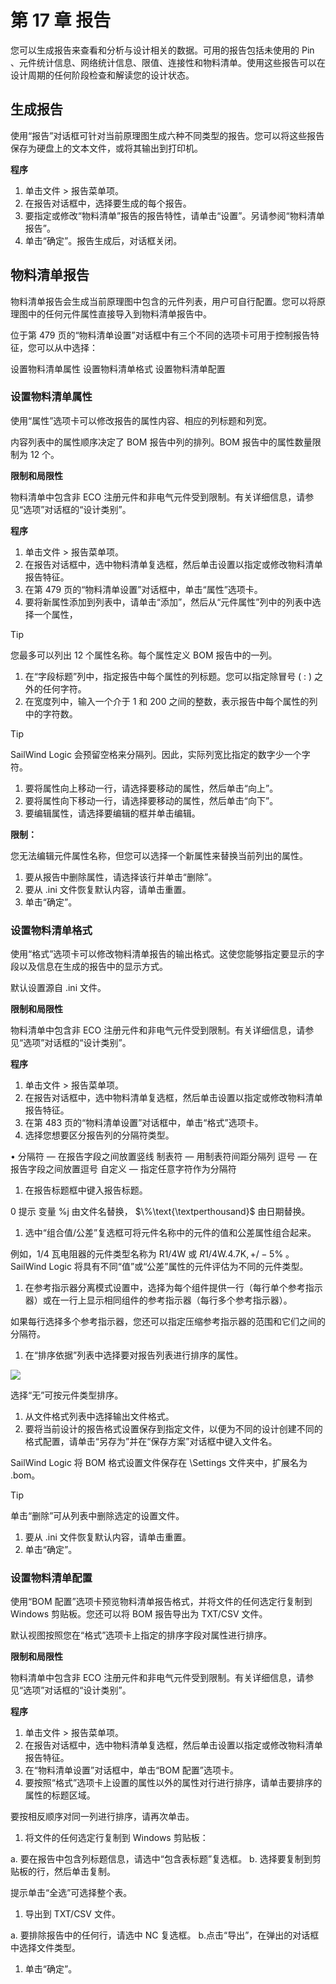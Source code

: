 # 第 17 章 报告

您可以生成报告来查看和分析与设计相关的数据。可用的报告包括未使用的 Pin 、元件统计信息、网络统计信息、限值、连接性和物料清单。使用这些报告可以在设计周期的任何阶段检查和解读您的设计状态。

## 生成报告

使用“报告”对话框可针对当前原理图生成六种不同类型的报告。您可以将这些报告保存为硬盘上的文本文件，或将其输出到打印机。

**程序**

1. 单击文件 \> 报告菜单项。
2. 在报告对话框中，选择要生成的每个报告。
3. 要指定或修改“物料清单”报告的报告特性，请单击“设置”。另请参阅“物料清单报告”。
4. 单击“确定”。报告生成后，对话框关闭。

## 物料清单报告

物料清单报告会生成当前原理图中包含的元件列表，用户可自行配置。您可以将原理图中的任何元件属性直接导入到物料清单报告中。

位于第 479 页的“物料清单设置”对话框中有三个不同的选项卡可用于控制报告特征，您可以从中选择：

设置物料清单属性 设置物料清单格式 设置物料清单配置

### 设置物料清单属性

使用“属性”选项卡可以修改报告的属性内容、相应的列标题和列宽。

内容列表中的属性顺序决定了 BOM 报告中列的排列。BOM 报告中的属性数量限制为 12 个。

**限制和局限性**

物料清单中包含非 ECO 注册元件和非电气元件受到限制。有关详细信息，请参见“选项”对话框的“设计类别”。

**程序**

1. 单击文件 \> 报告菜单项。
2. 在报告对话框中，选中物料清单复选框，然后单击设置以指定或修改物料清单报告特征。
3. 在第 479 页的“物料清单设置”对话框中，单击“属性”选项卡。
4. 要将新属性添加到列表中，请单击“添加”，然后从“元件属性”列中的列表中选择一个属性，

> [!TIP]
您最多可以列出 12 个属性名称。每个属性定义 BOM 报告中的一列。

1. 在“字段标题”列中，指定报告中每个属性的列标题。您可以指定除冒号 ( : ) 之外的任何字符。
2. 在宽度列中，输入一个介于 1 和 200 之间的整数，表示报告中每个属性的列中的字符数。

> [!TIP]
SailWind Logic 会预留空格来分隔列。因此，实际列宽比指定的数字少一个字符。

1. 要将属性向上移动一行，请选择要移动的属性，然后单击“向上”。
2. 要将属性向下移动一行，请选择要移动的属性，然后单击“向下”。
3. 要编辑属性，请选择要编辑的框并单击编辑。

**限制：**

您无法编辑元件属性名称，但您可以选择一个新属性来替换当前列出的属性。

1. 要从报告中删除属性，请选择该行并单击“删除”。
2. 要从 .ini 文件恢复默认内容，请单击重置。
3. 单击“确定”。

### 设置物料清单格式

使用“格式”选项卡可以修改物料清单报告的输出格式。这使您能够指定要显示的字段以及信息在生成的报告中的显示方式。

默认设置源自 .ini 文件。

**限制和局限性**

物料清单中包含非 ECO 注册元件和非电气元件受到限制。有关详细信息，请参见“选项”对话框的“设计类别”。

**程序**

1. 单击文件 \> 报告菜单项。
2. 在报告对话框中，选中物料清单复选框，然后单击设置以指定或修改物料清单报告特征。
3. 在第 483 页的“物料清单设置”对话框中，单击“格式”选项卡。
4. 选择您想要区分报告列的分隔符类型。

• 分隔符 — 在报告字段之间放置竖线 制表符 — 用制表符间距分隔列 逗号 — 在报告字段之间放置逗号 自定义 — 指定任意字符作为分隔符

1. 在报告标题框中键入报告标题。

0 提示 变量 %j 由文件名替换， $\%\text{\textperthousand}$ 由日期替换。

1. 选中“组合值/公差”复选框可将元件名称中的元件的值和公差属性组合起来。

例如，1/4 瓦电阻器的元件类型名称为 R1/4W 或 $R1/4\mathsf{W}.4.7\mathsf{K},+/-5\%$ 。SailWind Logic 将具有不同“值”或“公差”属性的元件评估为不同的元件类型。

1. 在参考指示器分离模式设置中，选择为每个组件提供一行（每行单个参考指示器）或在一行上显示相同组件的参考指示器（每行多个参考指示器）。

如果每行选择多个参考指示器，您还可以指定压缩参考指示器的范围和它们之间的分隔符。

1. 在“排序依据”列表中选择要对报告列表进行排序的属性。

![](/images/dff7ccc84e1755fc9604b8a9a644dcf99f9f1056c8c243d985ce29bbebaadc38.jpg)

选择“无”可按元件类型排序。

1. 从文件格式列表中选择输出文件格式。
2. 要将当前设计的报告格式设置保存到指定文件，以便为不同的设计创建不同的格式配置，请单击“另存为”并在“保存方案”对话框中键入文件名。

SailWind Logic 将 BOM 格式设置文件保存在 \\Settings 文件夹中，扩展名为 .bom。

> [!TIP]
 单击“删除”可从列表中删除选定的设置文件。

1. 要从 .ini 文件恢复默认内容，请单击重置。
2. 单击“确定”。

### 设置物料清单配置

使用“BOM 配置”选项卡预览物料清单报告格式，并将文件的任何选定行复制到 Windows 剪贴板。您还可以将 BOM 报告导出为 TXT/CSV 文件。

默认视图按照您在“格式”选项卡上指定的排序字段对属性进行排序。

**限制和局限性**

物料清单中包含非 ECO 注册元件和非电气元件受到限制。有关详细信息，请参见“选项”对话框的“设计类别”。

**程序**

1. 单击文件 \> 报告菜单项。
2. 在报告对话框中，选中物料清单复选框，然后单击设置以指定或修改物料清单报告特征。
3. 在“物料清单设置”对话框中，单击“BOM 配置”选项卡。
4. 要按照“格式”选项卡上设置的属性以外的属性对行进行排序，请单击要排序的属性的标题区域。

要按相反顺序对同一列进行排序，请再次单击。

1. 将文件的任何选定行复制到 Windows 剪贴板：

a. 要在报告中包含列标题信息，请选中“包含表标题”复选框。
b. 选择要复制到剪贴板的行，然后单击复制。

提示单击“全选”可选择整个表。

1. 导出到 TXT/CSV 文件。

a. 要排除报告中的任何行，请选中 NC 复选框。
b.点击“导出”，在弹出的对话框中选择文件类型。

1. 单击“确定”。

